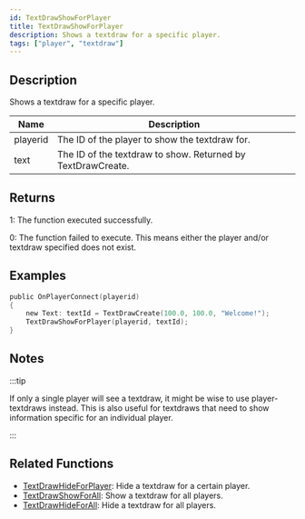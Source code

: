 ```yaml
---
id: TextDrawShowForPlayer
title: TextDrawShowForPlayer
description: Shows a textdraw for a specific player.
tags: ["player", "textdraw"]
---
```


## Description

Shows a textdraw for a specific player.

| Name     | Description                                                 |
| -------- | ----------------------------------------------------------- |
| playerid | The ID of the player to show the textdraw for.              |
| text     | The ID of the textdraw to show. Returned by TextDrawCreate. |

## Returns

1: The function executed successfully.

0: The function failed to execute. This means either the player and/or textdraw specified does not exist.

## Examples

```c
public OnPlayerConnect(playerid)
{
    new Text: textId = TextDrawCreate(100.0, 100.0, "Welcome!");
    TextDrawShowForPlayer(playerid, textId);
}
```

## Notes

:::tip

If only a single player will see a textdraw, it might be wise to use player-textdraws instead. This is also useful for textdraws that need to show information specific for an individual player.

:::

## Related Functions

- [TextDrawHideForPlayer](TextDrawHideForPlayer): Hide a textdraw for a certain player.
- [TextDrawShowForAll](TextDrawShowForAll): Show a textdraw for all players.
- [TextDrawHideForAll](TextDrawHideForAll): Hide a textdraw for all players.
